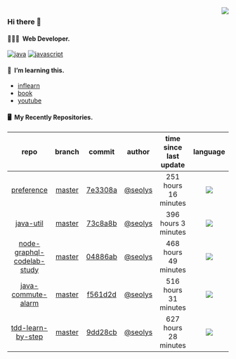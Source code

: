 <img align="right" src="https://github-readme-stats.vercel.app/api?username=seolys&show_icons=true&hide_title=true" />

### Hi there 👋

#### 🧑🏻‍💻&nbsp;&nbsp;Web Developer.

[![java](http://img.shields.io/badge/-java-black?style=flat-square&logo=)](#)
[![javascript](http://img.shields.io/badge/-javascript-darkgray?style=flat-square&logo=)](#)

<!--
**seolys/seolys** is a ✨ _special_ ✨ repository because its `README.md` (this file) appears on your GitHub profile.

Here are some ideas to get you started:

- 🔭 I’m currently working on ...
- 🌱 I’m currently learning ...
- 👯 I’m looking to collaborate on ...
- 🤔 I’m looking for help with ...
- 💬 Ask me about ...
- 📫 How to reach me: ...
- 😄 Pronouns: ...
- ⚡ Fun fact: ...
-->

#### 🌱&nbsp;&nbsp;I’m learning this.

- [inflearn](https://github.com/seolys/TIL/blob/master/inflearn/inflearn.md)
- [book](https://github.com/seolys/TIL/blob/master/book/book.md)
- [youtube](https://github.com/seolys/TIL/blob/master/youtube/youtube.md)

#### 🖥&nbsp;&nbsp;My Recently Repositories.

| repo | branch | commit | author | time since last update | language |
|:---:|:---:|:---:|:---:|:---:|:---:|
| [preference](https://github.com/seolys/preference) | [master](https://github.com/seolys/preference/tree/master) |[7e3308a](https://github.com/seolys/preference/commit/7e3308a63f6d6a1c74aada20c8f549ea13870e8d) | [@seolys](https://github.com/seolys) |251 hours 16 minutes | ![](https://img.shields.io/badge/language-Shell-default.svg?style=flat-square)|
| [java-util](https://github.com/seolys/java-util) | [master](https://github.com/seolys/java-util/tree/master) |[73c8a8b](https://github.com/seolys/java-util/commit/73c8a8b4e92a3fbbb99c34f71b1ae23dff020f76) | [@seolys](https://github.com/seolys) |396 hours 3 minutes | ![](https://img.shields.io/badge/language-Java-default.svg?style=flat-square)|
| [node-graphql-codelab-study](https://github.com/seolys/node-graphql-codelab-study) | [master](https://github.com/seolys/node-graphql-codelab-study/tree/master) |[04886ab](https://github.com/seolys/node-graphql-codelab-study/commit/04886ab9c7bc44e1dee36c391140423ae0c9adb3) | [@seolys](https://github.com/seolys) |468 hours 49 minutes | ![](https://img.shields.io/badge/language-JavaScript-default.svg?style=flat-square)|
| [java-commute-alarm](https://github.com/seolys/java-commute-alarm) | [master](https://github.com/seolys/java-commute-alarm/tree/master) |[f561d2d](https://github.com/seolys/java-commute-alarm/commit/f561d2d7d9a0e2504dc9e95e2d8bfb647fde321d) | [@seolys](https://github.com/seolys) |516 hours 31 minutes | ![](https://img.shields.io/badge/language-Java-default.svg?style=flat-square)|
| [tdd-learn-by-step](https://github.com/seolys/tdd-learn-by-step) | [master](https://github.com/seolys/tdd-learn-by-step/tree/master) |[9dd28cb](https://github.com/seolys/tdd-learn-by-step/commit/9dd28cbd9526232bd44e4077c79b10454835506e) | [@seolys](https://github.com/seolys) |627 hours 28 minutes | ![](https://img.shields.io/badge/language-Java-default.svg?style=flat-square)|


<!--
[![Tech Blog Badge](http://img.shields.io/badge/-Tech%20blog-black?style=flat-square&logo=github&link=https://zzsza.github.io/)](https://zzsza.github.io/) 
[![Linkedin Badge](https://img.shields.io/badge/-LinkedIn-blue?style=flat-square&logo=Linkedin&logoColor=white&link=https://www.linkedin.com/in/seong-yun-byeon-8183a8113/)](https://www.linkedin.com/in/seong-yun-byeon-8183a8113/) 
[![Youtube Badge](https://img.shields.io/badge/Youtube-ff0000?style=flat-square&logo=youtube&link=https://www.youtube.com/c/kyleschool)](https://www.youtube.com/c/kyleschool) 
[![Facebook Badge](https://img.shields.io/badge/-Facebook-1877f2?style=flat-square&logo=facebook&logoColor=white&link=https://www.facebook.com/zzsza)](https://www.facebook.com/zzsza) 
[![Instagram Badge](https://img.shields.io/badge/-Instagram-dd2a7b?style=flat-square&logo=instagram&logoColor=white&link=https://www.instagram.com/data.scientist/)](https://www.instagram.com/data.scientist/) 
[![Gmail Badge](https://img.shields.io/badge/-Gmail-d14836?style=flat-square&logo=Gmail&logoColor=white&link=mailto:snugyun01@gmail.com)](mailto:snugyun01@gmail.com)
-->
